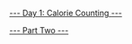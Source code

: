 [--- Day 1: Calorie Counting ---](https://adventofcode.com/2022/day/1)

[--- Part Two ---](https://adventofcode.com/2022/day/1)
